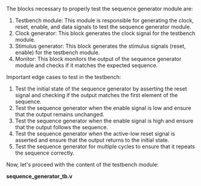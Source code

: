 The blocks necessary to properly test the sequence generator module are:
1. Testbench module: This module is responsible for generating the clock, reset, enable, and data signals to test the sequence generator module.
2. Clock generator: This block generates the clock signal for the testbench module.
3. Stimulus generator: This block generates the stimulus signals (reset, enable) for the testbench module.
4. Monitor: This block monitors the output of the sequence generator module and checks if it matches the expected sequence.

Important edge cases to test in the testbench:
1. Test the initial state of the sequence generator by asserting the reset signal and checking if the output matches the first element of the sequence.
2. Test the sequence generator when the enable signal is low and ensure that the output remains unchanged.
3. Test the sequence generator when the enable signal is high and ensure that the output follows the sequence.
4. Test the sequence generator when the active-low reset signal is asserted and ensure that the output returns to the initial state.
5. Test the sequence generator for multiple cycles to ensure that it repeats the sequence correctly.

Now, let's proceed with the content of the testbench module:

**sequence_generator_tb.v**
